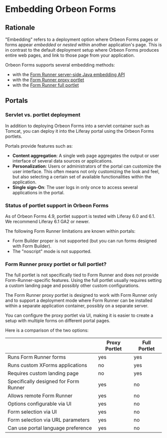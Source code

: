 # Embedding Orbeon Forms 

<!-- toc -->

## Rationale

"Embedding" refers to a deployment option where Orbeon Forms pages or forms appear *embedded* or *nested* within another application's page. This is in contrast to the default deployment setup where Orbeon Forms produces entire web pages, and link to those page from your application.

Orbeon Forms supports several embedding methods:

- with the [Form Runner server-side Java embedding API](java-api.md)
- with the [Form Runner proxy portlet](liferay-proxy-portlet.md)
- with the [Form Runner full portlet](liferay-full-portlet.md)

## Portals

### Servlet vs. portlet deployment

In addition to deploying Orbeon Forms into a servlet container such as Tomcat, you can deploy it into the Liferay portal using the Orbeon Forms portlets.

Portals provide features such as:

* __Content aggregation__:  A single web page aggregates the output or user interface of several data sources or applications.
* __Personalization__: Users or administrators of the portal can customize the user interface. This often means not only customizing the look and feel, but also selecting a certain set of available functionalities within the application.
* __Single sign-On__: The user logs in only once to access several applications in the portal.

### Status of portlet support in Orbeon Forms

As of Orbeon Forms 4.9, portlet support is tested with Liferay 6.0 and 6.1. We recommend Liferay 6.1 GA2 or newer.

The following Form Runner limitations are known within portals:

* Form Builder proper is not supported (but you can run forms designed with Form Builder).
* The "noscript" mode is not supported.

### Form Runner proxy portlet or full portlet?

The full portlet is not specifically tied to Form Runner and does not provide Form-Runner-specific features. Using the full portlet usually requires setting a custom landing page and possibly other custom configurations.
 
The Form Runner proxy portlet is designed to work with Form Runner only and to support a deployment mode where Form Runner can be installed within a separate application container, possibly on a separate server.

You can configure the proxy portlet via UI, making it is easier to create a setup with multiple forms on different portal pages.

Here is a comparison of the two options:

|                                      |Proxy Portlet|Full Portlet
|--------------------------------------|-------------|------------
|Runs Form Runner forms                |yes          |yes
|Runs custom XForms applications       |no           |yes
|Requires custom landing page          |no           |yes
|Specifically designed for Form Runner |yes          |no
|Allows remote Form Runner             |yes          |no
|Options configurable via UI           |yes          |no
|Form selection via UI                 |yes          |no
|Form selection via URL parameters     |yes          |no
|Can use portal language preference    |yes          |no